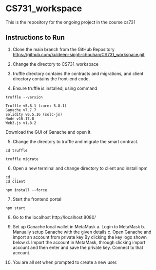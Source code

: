 # CS731_workspace
This is the repository for the ongoing project in the course cs731

## Instructions to Run
1.	Clone the main branch from the GitHub Repository
https://github.com/kuldeep-singh-chouhan/CS731_workspace.git

2.	Change the directory to CS731_workspace

3.	truffle directory contains the contracts and migrations, and client directory contains the front-end code.

4.	Ensure truffle is installed, using command
```
truffle --version
```
```
Truffle v5.8.1 (core: 5.8.1)
Ganache v7.7.7
Solidity v0.5.16 (solc-js)      
Node v16.17.0
Web3.js v1.8.2
```
Download the GUI of Ganache and open it.

5.	Change the directory to truffle and migrate the smart contract.
```
cd truffle
```
```
truffle migrate
```
6.	Open a new terminal and change directory to client and install npm
```
cd ..
cd client
```
```
npm install --force
```
7.	Start the frontend portal
```
npm start
```
8.	Go to the localhost http://localhost:8080/
9.	Set up Ganache local wallet in MetaMask 
  a.	Login to MetaMask
  b.	Manually setup Ganache with the given details
  c.	Open Ganache and import an account from private key By clicking the key logo shown below
  d.	Import the account in MetaMask, through clicking import account and then enter and save the private key. Connect to that account.
 
10.	You are all set when prompted to create a new user.
